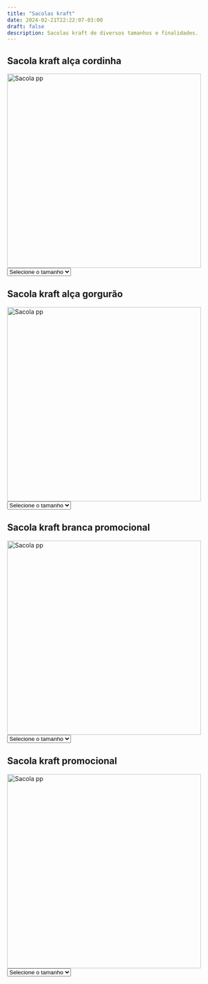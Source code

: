 ```yaml
---
title: "Sacolas kraft"
date: 2024-02-21T22:22:07-03:00
draft: false
description: Sacolas kraft de diversos tamanhos e finalidades.
---
```


## Sacola kraft alça cordinha

<img src="/img/products/kraft-cordinha.jpeg" alt="Sacola pp" title="Sacola pp" style="width: 450px; height: auto;">

<select id="tamanho1" onchange="mostrarPreco1()">
  <option value="" selected>Selecione o tamanho</option>
  <option value="pp">PP (22x23x10cm)</option>
  <option value="p">P (32x23x10cm)</option>
  <option value="m">M (35x29x11cm)</option>
  <option value="g">G (42x35x12cm)</option>
</select>

<div id="preco1"></div>

<script>
  function mostrarPreco1() {
    var tamanhoSelecionado1 = document.getElementById("tamanho1").value;
    var preco1;

    switch (tamanhoSelecionado1) {
      case "pp":
        preco1 = "1000 unidades R$ 2,99<br>" +
                "500 unidades R$ 3,29<br>" +
                "300 unidades R$ 3,59<br>" +
                "200 unidades R$ 3,75";
        break;
      case "p":
        preco1 = "1000 unidades R$ 3,05<br>" +
                "500 unidades R$ 3,44<br>" +
                "300 unidades R$ 3,64<br>" +
                "200 unidades R$ 3,78";
        break;
      case "m":
        preco1 = "1000 unidades R$ 3,38<br>" +
                "500 unidades R$ 3,64<br>" +
                "300 unidades R$ 3,84<br>" +
                "200 unidades R$ 3,99";
        break;
      case "g":
        preco1 = "1000 unidades R$ 3,77<br>" +
                "500 unidades R$ 3,99<br>" +
                "300 unidades R$ 4,17<br>" +
                "200 unidades R$ 4,53";
        break;
      default:
        preco1 = "";
    }

    document.getElementById("preco1").innerHTML = preco1;
  }
</script>

## Sacola kraft alça gorgurão

<img src="/img/products/kraft-gorgurao.jpeg" alt="Sacola pp" title="Sacola pp" style="width: 450px; height: auto;">

<select id="tamanho2" onchange="mostrarPreco2()">
  <option value="" selected>Selecione o tamanho</option>
  <option value="pp">PP (22x23x10cm)</option>
  <option value="p">P (32x23x10cm)</option>
  <option value="m">M (35x29x11cm)</option>
  <option value="g">G (42x35x12cm)</option>
</select>

<div id="preco2"></div>

<script>
  function mostrarPreco2() {
    var tamanhoSelecionado2 = document.getElementById("tamanho2").value;
    var preco2;

    switch (tamanhoSelecionado2) {
      case "pp":
        preco2 = "1000 unidades R$ 2,99<br>" +
                "500 unidades R$ 3,29<br>" +
                "300 unidades R$ 3,59<br>" +
                "200 unidades R$ 3,75";
        break;
      case "p":
        preco2 = "1000 unidades R$ 3,05<br>" +
                "500 unidades R$ 3,44<br>" +
                "300 unidades R$ 3,64<br>" +
                "200 unidades R$ 3,78";
        break;
      case "m":
        preco2 = "1000 unidades R$ 3,38<br>" +
                "500 unidades R$ 3,64<br>" +
                "300 unidades R$ 3,84<br>" +
                "200 unidades R$ 3,99";
        break;
      case "g":
        preco2 = "1000 unidades R$ 3,77<br>" +
                "500 unidades R$ 3,99<br>" +
                "300 unidades R$ 4,17<br>" +
                "200 unidades R$ 4,53";
        break;
      default:
        preco2 = "";
    }

    document.getElementById("preco2").innerHTML = preco2;
  }
</script>

## Sacola kraft branca promocional

<img src="/img/products/kraft-branca.jpeg" alt="Sacola pp" title="Sacola pp" style="width: 450px; height: auto;">

<select id="tamanho3" onchange="mostrarPreco3()">
  <option value="" selected>Selecione o tamanho</option>
  <option value="p">P (18x23x11cm)</option>
  <option value="m">M (24x32x11,5cm)</option>
  <option value="g">G (30x31x19cm)</option>
</select>

<div id="preco3"></div>

<script>
  function mostrarPreco3() {
    var tamanhoSelecionado3 = document.getElementById("tamanho3").value;
    var preco3;

    switch (tamanhoSelecionado3) {
      case "p":
        preco3 = "1000 unidades R$ 1,47<br>" +
                "500 unidades R$ 1,57<br>" +
                "300 unidades R$ 1,67<br>" +
                "200 unidades R$ 1,87";
        break;
      case "m":
        preco3 = "1000 unidades R$ 1,55<br>" +
                "500 unidades R$ 1,65<br>" +
                "300 unidades R$ 1,75<br>" +
                "200 unidades R$ 1,95";
        break;
      case "g":
        preco3 = "1000 unidades R$ 1,85<br>" +
                "500 unidades R$ 1,95<br>" +
                "300 unidades R$ 2,05<br>" +
                "200 unidades R$ 2,25";
        break;
      default:
        preco3 = "";
    }

    document.getElementById("preco3").innerHTML = preco3;
  }
</script>


## Sacola kraft promocional

<img src="/img/products/kraft-promo.jpeg" alt="Sacola pp" title="Sacola pp" style="width: 450px; height: auto;">

<select id="tamanho4" onchange="mostrarPreco4()">
  <option value="" selected>Selecione o tamanho</option>
  <option value="p">P (18x23x11cm)</option>
  <option value="m">M (24x32x11,5cm)</option>
  <option value="g">G (30x31x19cm)</option>
</select>

<div id="preco4"></div>

<script>
  function mostrarPreco4() {
    var tamanhoSelecionado4 = document.getElementById("tamanho4").value;
    var preco4;

    switch (tamanhoSelecionado4) {
      case "p":
        preco4 = "1000 unidades R$ 1,47<br>" +
                "500 unidades R$ 1,57<br>" +
                "300 unidades R$ 1,67<br>" +
                "200 unidades R$ 1,87";
        break;
      case "m":
        preco4 = "1000 unidades R$ 1,55<br>" +
                "500 unidades R$ 1,65<br>" +
                "300 unidades R$ 1,75<br>" +
                "200 unidades R$ 1,95";
        break;
      case "g":
        preco4 = "1000 unidades R$ 1,65<br>" +
                "500 unidades R$ 1,75<br>" +
                "300 unidades R$ 1,85<br>" +
                "200 unidades R$ 2,05";
        break;
      default:
        preco4 = "";
    }

    document.getElementById("preco4").innerHTML = preco4;
  }
</script>